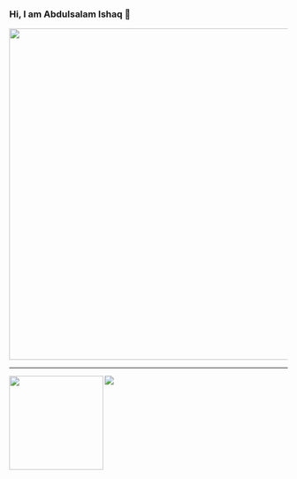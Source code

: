 ### Hi, I am Abdulsalam Ishaq 👋

<!--
**kayode-suc/kayode-suc** is a ✨ _special_ ✨ repository because its `README.md` (this file) appears on your GitHub profile.

Here are some ideas to get you started:

- 🔭 I’m currently working on ...
- 🌱 I’m currently learning ...
- 👯 I’m looking to collaborate on ...
- 🤔 I’m looking for help with ...
- 💬 Ask me about ...
- 📫 How to reach me: ...
- 😄 Pronouns: ...
- ⚡ Fun fact: ...
-->
<p align="middle">
  <img width="600" src="https://github-profile-trophy.vercel.app/?username=kayode-suc&rank=SS,S,AAA,AA,A,B,C&row=1&column=5"/>
</p>

---

<div>
  <img height="170" align="left" src="https://github-readme-stats.vercel.app/api?username=kayode-suc&show_icons=true&theme=radical" />
  <img src="https://github-readme-stats.vercel.app/api/top-langs/?username=kayode-suc&layout=compact" />
</div>
